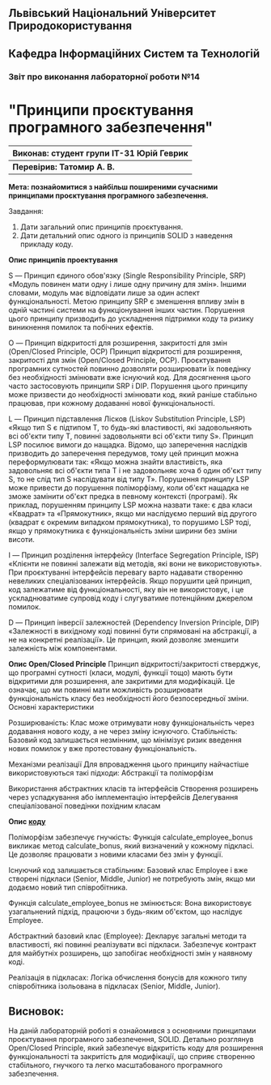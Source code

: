 ## Львівський Національний Університет Природокористування
## Кафедра Інформаційних Систем та Технологій



### Звіт про виконання лабораторної роботи №14
# "Принципи проєктування програмного забезпечення"



| **Виконав: студент групи ІТ-31 Юрій Геврик** |
|----------------------------------------------|
| **Перевірив: Татомир А. В.**                 |




**Мета: познайомитися з найбільш поширеними сучасними
принципами проєктування програмного забезпечення.**


Завдання:

1. Дати загальний опис принципів проєктування.
2. Дати детальний опис одного із принципів SOLID з наведення прикладу
коду.

**Опис принципів проектування**

S — Принцип єдиного обов'язку (Single Responsibility Principle, SRP)
«Модуль повинен мати одну і лише одну причину для змін». Іншими словами, модуль має відповідати лише за один аспект функціональності.
Метою принципу SRP є зменшення впливу змін в одній частині системи на функціонування інших частин. Порушення цього принципу призводить до ускладнення підтримки коду та ризику виникнення помилок та побічних ефектів.

O — Принцип відкритості для розширення, закритості для змін (Open/Closed Principle, OCP)
Принцип відкритості для розширення, закритості для змін (Open/Closed Principle, OCP). Проєктування програмних сутностей повинно дозволяти розширювати їх поведінку без необхідності змінювати вже існуючий код. Для досягнення цього часто застосовують принципи SRP і DIP.
Порушення цього принципу може призвести до необхідності змінювати код, який раніше стабільно працював, при кожному додаванні нової функціональності.

L — Принцип підставлення Лісков (Liskov Substitution Principle, LSP)
«Якщо тип S є підтипом T, то будь-які властивості, які задовольняють всі об'єкти типу T, повинні задовольняти всі об'єкти типу S».
Принцип LSP посилює вимоги до нащадка. Відомо, що заперечення наслідків призводить до заперечення передумов, тому цей принцип можна переформулювати так: «Якщо можна знайти властивість, яка задовольняє всі об'єкти типа Т і не задовольняє хоча б один об'єкт типу S, то не слід тип S наслідувати від типу Т».
Порушення принципу LSP може привести до порушення поліморфізму, коли об'єкт нащадка не зможе замінити об'єкт предка в певному контексті (програмі). Як приклад, порушенням принципу LSP можна назвати таке: є два класи «Квадрат» та «Прямокутник», якщо ми наслідуємо перший від другого (квадрат є окремим випадком прямокутника), то порушимо LSP тоді, якщо у прямокутника є функціональність зміни ширини без зміни висоти.

I — Принцип розділення інтерфейсу (Interface Segregation Principle, ISP)
«Клієнти не повинні залежати від методів, які вони не використовують». При проєктуванні інтерфейсів перевагу варто надавати створенню невеликих спеціалізованих інтерфейсів.
Якщо порушити цей принцип, код залежатиме від функціональності, яку він не використовує, і це ускладнюватиме супровід коду і слугуватиме потенційним джерелом помилок.

D — Принцип інверсії залежностей (Dependency Inversion Principle, DIP)
«Залежності в вихідному коді повинні бути спрямовані на абстракції, а не на конкретні реалізації». Це принцип, який дозволяє зменшити залежність між компонентами.

**Опис Open/Closed Principle**
Принцип відкритості/закритості стверджує, що програмні сутності (класи, модулі, функції тощо) мають бути відкритими для розширення, але закритими для модифікацій. Це означає, що ми повинні мати можливість розширювати функціональність класу без необхідності його безпосередньої зміни.
Основні характеристики

Розширюваність: Клас може отримувати нову функціональність через додавання нового коду, а не через зміну існуючого.
Стабільність: Базовий код залишається незмінним, що мінімізує ризик введення нових помилок у вже протестовану функціональність.

Механізми реалізації
Для впровадження цього принципу найчастіше використовуються такі підходи:
Абстракції та поліморфізм

Використання абстрактних класів та інтерфейсів
Створення розширень через успадкування або імплементацію інтерфейсів
Делегування спеціалізованої поведінки похідним класам


**Опис [коду](./14.py)**

Поліморфізм забезпечує гнучкість:
Функція calculate_employee_bonus викликає метод calculate_bonus, який визначений у кожному підкласі. Це дозволяє працювати з новими класами без змін у функції.

Існуючий код залишається стабільним:
Базовий клас Employee і вже створені підкласи (Senior, Middle, Junior) не потребують змін, якщо ми додаємо новий тип співробітника.

Функція calculate_employee_bonus не змінюється:
Вона використовує узагальнений підхід, працюючи з будь-яким об'єктом, що наслідує Employee.

Абстрактний базовий клас (Employee):
Декларує загальні методи та властивості, які повинні реалізувати всі підкласи.
Забезпечує контракт для майбутніх розширень, що запобігає необхідності змін у наявному коді.

Реалізація в підкласах:
Логіка обчислення бонусів для кожного типу співробітника ізольована в підкласах (Senior, Middle, Junior).

## Висновок:
На даній лабораторній роботі я ознайомився з основними принципами проєктування програмного забезпечення, SOLID. Детально розглянув Open/Closed Principle, який забезпечує відкритість коду для розширення функціональності та закритість для модифікації, що сприяє створенню стабільного, гнучкого та легко масштабованого програмного забезпечення.

